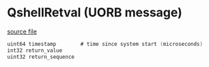 # QshellRetval (UORB message)



[source file](https://github.com/PX4/PX4-Autopilot/blob/release/1.15/msg/QshellRetval.msg)

```c
uint64 timestamp        # time since system start (microseconds)
int32 return_value
uint32 return_sequence

```
